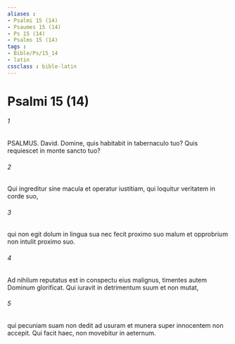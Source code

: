 ```yaml
---
aliases : 
- Psalmi 15 (14)
- Psaumes 15 (14)
- Ps 15 (14)
- Psalms 15 (14)
tags : 
- Bible/Ps/15_14
- latin
cssclass : bible-latin
---
```


# Psalmi 15 (14)

###### 1
PSALMUS. David. Domine, quis habitabit in tabernaculo tuo? Quis requiescet in monte sancto tuo?
###### 2
Qui ingreditur sine macula et operatur iustitiam, qui loquitur veritatem in corde suo,
###### 3
qui non egit dolum in lingua sua nec fecit proximo suo malum et opprobrium non intulit proximo suo.
###### 4
Ad nihilum reputatus est in conspectu eius malignus, timentes autem Dominum glorificat. Qui iuravit in detrimentum suum et non mutat,
###### 5
qui pecuniam suam non dedit ad usuram et munera super innocentem non accepit. Qui facit haec, non movebitur in aeternum.
